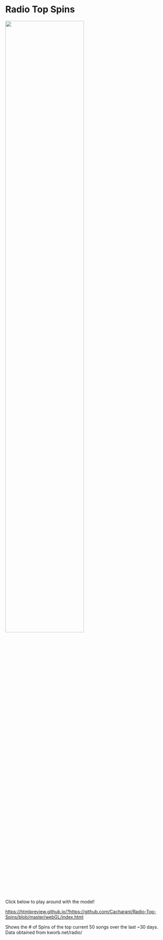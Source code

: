 # Radio Top Spins

<img src = "https://raw.github.com/cacharani/Radio-Top-Spins/master/demo.png" width="70%"></img>

Click below to play around with the model!

https://htmlpreview.github.io/?https://github.com/Cacharani/Radio-Top-Spins/blob/master/webGL/index.html


 Shows the # of Spins of the top current 50 songs over the last ~30 days.
 Data obtained from kworb.net/radio/
